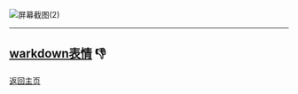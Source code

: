 
![屏幕截图(2)](https://user-images.githubusercontent.com/89624840/131201879-011cbc9b-bba9-4acc-9d3a-2e7141787f9b.png)

---

[warkdown表情](happy.md)
👎
---

[返回主页](https://zlc1003.github.io/zero)

